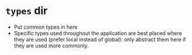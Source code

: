 # `types` dir

- Put common types in here
- Specific types used throughout the application are best placed where they are used (prefer local instead of global): only abstract them here if they are used more commonly.
